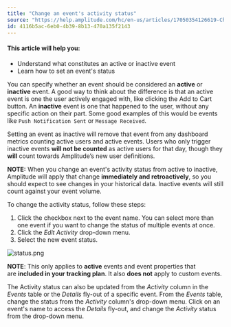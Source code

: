 ```yaml
---
title: "Change an event's activity status"
source: "https://help.amplitude.com/hc/en-us/articles/17050354126619-Change-an-event-s-activity-status"
id: 4116b5ac-6eb0-4b39-8b13-470a135f2143
---
```


#### This article will help you:

* Understand what constitutes an active or inactive event
* Learn how to set an event's status

You can specify whether an event should be considered an **active** or **inactive** event. A good way to think about the difference is that an active event is one the user actively engaged with, like clicking the Add to Cart button. An **inactive** event is one that happened to the user, without any specific action on their part. Some good examples of this would be events like `Push Notification Sent` or `Message Received`.

Setting an event as inactive will remove that event from any dashboard metrics counting active users and active events. Users who only trigger inactive events **will not be counted** as active users for that day, though they **will** count towards Amplitude’s new user definitions.

**NOTE:** When you change an event's activity status from active to inactive, Amplitude will apply that change **immediately and retroactively**, so you should expect to see changes in your historical data. Inactive events will still count against your event volume.

To change the activity status, follow these steps:

1. Click the checkbox next to the event name. You can select more than one event if you want to change the status of multiple events at once.
2. Click the *Edit Activity* drop-down menu.
3. Select the new event status.

![status.png](/output/img/data/status-png.png)

**NOTE**: This only applies to **active** events and event properties that are **included in your tracking plan**. It also **does not** apply to custom events.

The Activity status can also be updated from the *Activity* column in the *Events* table or the *Details* fly-out of a specific event. From the *Events* table, change the status from the *Activity* column's drop-down menu. Click on an event's name to access the *Details* fly-out, and change the *Activity* status from the drop-down menu. 
